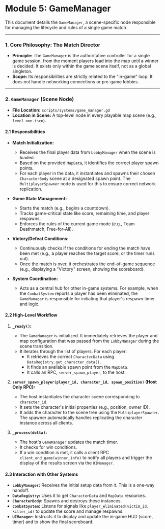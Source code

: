 # Module 5: GameManager

This document details the `GameManager`, a scene-specific node responsible for managing the lifecycle and rules of a single game match.

---

### **1. Core Philosophy: The Match Director**

- **Principle:** The `GameManager` is the authoritative controller for a single game session, from the moment players load into the map until a winner is decided. It exists only within the game scene itself, not as a global singleton.
- **Scope:** Its responsibilities are strictly related to the "in-game" loop. It does not handle networking connections or pre-game lobbies.

---

### **2. `GameManager` (Scene Node)**

- **File Location:** `scripts/systems/game_manager.gd`
- **Location in Scene:** A top-level node in every playable map scene (e.g., `level_one.tscn`).

#### **2.1 Responsibilities**

- **Match Initialization:**
  - Receives the final player data from `LobbyManager` when the scene is loaded.
  - Based on the provided `MapData`, it identifies the correct player spawn points.
  - For each player in the data, it instantiates and spawns their chosen `CharacterBody` scene at a designated spawn point. The `MultiplayerSpawner` node is used for this to ensure correct network replication.

- **Game State Management:**
  - Starts the match (e.g., begins a countdown).
  - Tracks game-critical state like score, remaining time, and player respawns.
  - Enforces the rules of the current game mode (e.g., Team Deathmatch, Free-for-All).

- **Victory/Defeat Conditions:**
  - Continuously checks if the conditions for ending the match have been met (e.g., a player reaches the target score, or the timer runs out).
  - Once the match is over, it orchestrates the end-of-game sequence (e.g., displaying a "Victory" screen, showing the scoreboard).

- **System Coordination:**
  - Acts as a central hub for other in-game systems. For example, when the `CombatSystem` reports a player has been eliminated, the `GameManager` is responsible for initiating that player's respawn timer and logic.

#### **2.2 High-Level Workflow**

1.  **`_ready()`:**
    - The `GameManager` is initialized. It immediately retrieves the player and map configuration that was passed from the `LobbyManager` during the scene transition.
    - It iterates through the list of players. For each player:
      - It retrieves the correct `CharacterData` using `DataRegistry.get_character_data()`.
      - It finds an available spawn point from the `MapData`.
      - It calls an RPC, `server_spawn_player`, to the host.

2.  **`server_spawn_player(player_id, character_id, spawn_position)` (Host Only RPC):**
    - The host instantiates the character scene corresponding to `character_id`.
    - It sets the character's initial properties (e.g., position, owner ID).
    - It adds the character to the scene tree using the `MultiplayerSpawner`. The spawner automatically handles replicating the character instance across all clients.

3.  **`_process(delta)`:**
    - The host's `GameManager` updates the match timer.
    - It checks for win conditions.
    - If a win condition is met, it calls a client RPC `client_end_game(winner_info)` to notify all players and trigger the display of the results screen via the `UIManager`.

#### **2.3 Interaction with Other Systems**

- **`LobbyManager`:** Receives the initial setup data from it. This is a one-way handoff.
- **`DataRegistry`:** Uses it to get `CharacterData` and `MapData` resources.
- **`CharacterBody`:** Spawns and destroys these instances.
- **`CombatSystem`:** Listens for signals like `player_eliminated(victim_id, killer_id)` to update the score and manage respawns.
- **`UIManager`:** Instructs it to display and update the in-game HUD (score, timer) and to show the final scoreboard.
